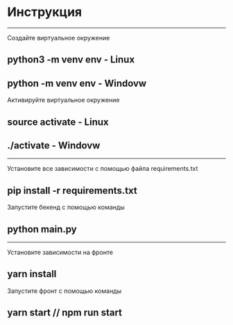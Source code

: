 # Инструкция
____
Создайте виртуальное окружение
## python3 -m venv env - Linux
## python -m venv env - Windovw
Активируйте виртуальное окружение
## source activate - Linux
## ./activate - Windovw
____
Установите все зависимости с помощью файла requirements.txt
## pip install -r requirements.txt
Запустите бекенд с помощью команды 
## python main.py
____
Установите зависимости на фронте
## yarn install
Запустите фронт с помощью команды 
## yarn start // npm run start

